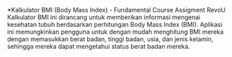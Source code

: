 *Kalkulator BMI (Body Mass Index) - Fundamental Course Assigment RevoU
Kalkulator BMI ini dirancang untuk memberikan informasi mengenai kesehatan tubuh berdasarkan perhitungan Body Mass Index (BMI). Aplikasi ini memungkinkan pengguna untuk dengan mudah menghitung BMI mereka dengan memasukkan berat badan, tinggi badan, usia, dan jenis kelamin, sehingga mereka dapat mengetahui status berat badan mereka.
